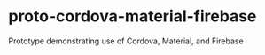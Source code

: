 proto-cordova-material-firebase
===============================

Prototype demonstrating use of Cordova, Material, and Firebase
